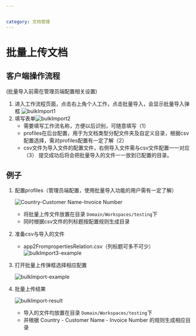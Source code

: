 ```yaml
---


category: 文档管理
---
```

# 批量上传文档
## 客户端操作流程
(批量导入前需在管理员端配置相关设置)
1. 进入工作流程页面，点击右上角个人工作，点击批量导入，会显示批量导入弹框 ![bulkImport1](/images/bulkImport1.png)
2. 填写表单![bulkImport2](/images/bulkImport2.png)
   - 需要填写工作流名称，方便以后识别，可随意填写（1）
   - profiles在后台配置，用于为文档类型分配文件夹及自定义目录，根据csv配置选择，需对profiles配置有一定了解（2）
   - csv文件为导入文件的配置文件，右侧导入文件需与csv文件配置一一对应（3）
提交成功后将会把批量导入的文件一一放到已配置的目录。
## 例子
1. 配置profiles（管理员端配置，使用批量导入功能的用户需有一定了解）

   ![Country-Customer Name-Invoice Number](/images/Country-CustomerName-InvoiceNumber.png)
   - 将批量上传文件放置在目录 `Domain/Workspaces/testing`下
   - 同时根据csv文件的列标题按配置规则生成目录
  
2. 准备csv与导入的文件
   
   - app2FrompropertiesRelation.csv（列标题可多不可少）
   ![bulkImport3-example](/images/bulkImport3-example.png)
   
3. 打开批量上传弹框选择相应配置
   
   ![bulkImport-example](/images/bulkImport-example.png)
   
4. 批量上传结果
   
   ![bulkImport-result](/images/bulkImport-result.png)
   - 导入的文件均放置在目录 `Domain/Workspaces/testing`下
   - 并根据 Country - Customer Name - Invoice Number 的规则生成相应目录

